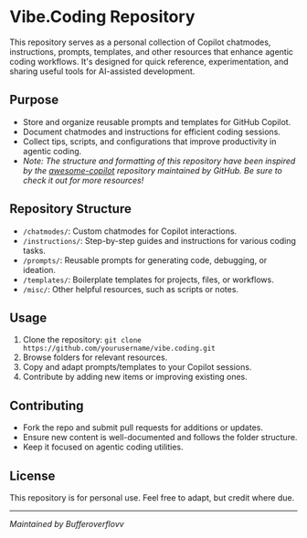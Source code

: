 # Vibe.Coding Repository

This repository serves as a personal collection of Copilot chatmodes, instructions, prompts, templates, and other resources that enhance agentic coding workflows. It's designed for quick reference, experimentation, and sharing useful tools for AI-assisted development.

## Purpose
- Store and organize reusable prompts and templates for GitHub Copilot.
- Document chatmodes and instructions for efficient coding sessions.
- Collect tips, scripts, and configurations that improve productivity in agentic coding.
- *Note: The structure and formatting of this repository have been inspired by the [awesome-copilot](https://github.com/github/awesome-copilot) repository maintained by GitHub. Be sure to check it out for more resources!*

## Repository Structure
- `/chatmodes/`: Custom chatmodes for Copilot interactions.
- `/instructions/`: Step-by-step guides and instructions for various coding tasks.
- `/prompts/`: Reusable prompts for generating code, debugging, or ideation.
- `/templates/`: Boilerplate templates for projects, files, or workflows.
- `/misc/`: Other helpful resources, such as scripts or notes.

## Usage
1. Clone the repository: `git clone https://github.com/yourusername/vibe.coding.git`
2. Browse folders for relevant resources.
3. Copy and adapt prompts/templates to your Copilot sessions.
4. Contribute by adding new items or improving existing ones.

## Contributing
- Fork the repo and submit pull requests for additions or updates.
- Ensure new content is well-documented and follows the folder structure.
- Keep it focused on agentic coding utilities.

## License
This repository is for personal use. Feel free to adapt, but credit where due.

---
*Maintained by Bufferoverflovv*

